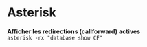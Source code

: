 # Asterisk
  
**Afficher les redirections (callforward) actives**  
`asterisk -rx "database show CF"`
